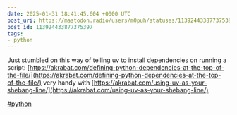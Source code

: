 ```yaml
---
date: 2025-01-31 18:41:45.604 +0000 UTC
post_uri: https://mastodon.radio/users/m0puh/statuses/113924433877375397
post_id: 113924433877375397
tags:
- python
---
```

Just stumbled on this way of telling uv to install dependencies on running a script: [https://akrabat.com/defining-python-dependencies-at-the-top-of-the-file/](https://akrabat.com/defining-python-dependencies-at-the-top-of-the-file/) very handy with [https://akrabat.com/using-uv-as-your-shebang-line/](https://akrabat.com/using-uv-as-your-shebang-line/)

[#python](https://mastodon.radio/tags/python)


